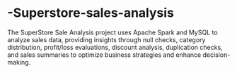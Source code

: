 # -Superstore-sales-analysis
The SuperStore Sale Analysis project uses Apache Spark and MySQL to analyze sales data, providing insights through null checks, category distribution, profit/loss evaluations, discount analysis, duplication checks, and sales summaries to optimize business strategies and enhance decision-making.
